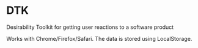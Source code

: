 DTK
===

Desirability Toolkit for getting user reactions to a software product

Works with Chrome/Firefox/Safari. The data is stored using LocalStorage. 

